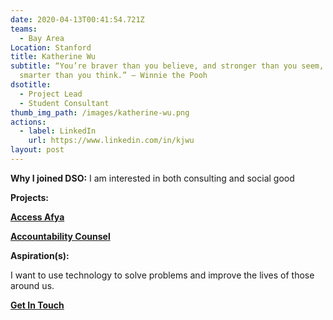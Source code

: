 ```yaml
---
date: 2020-04-13T00:41:54.721Z
teams:
  - Bay Area
Location: Stanford
title: Katherine Wu
subtitle: “You’re braver than you believe, and stronger than you seem, and
  smarter than you think.” – Winnie the Pooh
dsotitle:
  - Project Lead
  - Student Consultant
thumb_img_path: /images/katherine-wu.png
actions:
  - label: LinkedIn
    url: https://www.linkedin.com/in/kjwu
layout: post
---
```

**Why I joined DSO:** I am interested in both consulting and social good

**Projects:**

**[Access Afya](https://www.accessafya.com/)**

**[Accountability Counsel](https://www.accountabilitycounsel.org/)**

**Aspiration(s):**

I want to use technology to solve problems and improve the lives of those around us.

**[Get In Touch](mailto:kjwu00@stanford.edu)**
